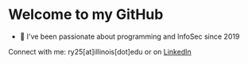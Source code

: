 # Welcome to my GitHub

- 🌱 I've been passionate about programming and InfoSec since 2019

Connect with me: ry25[at]illinois[dot]edu or on [LinkedIn](https://www.linkedin.com/in/raymond-y-3061841b7)
